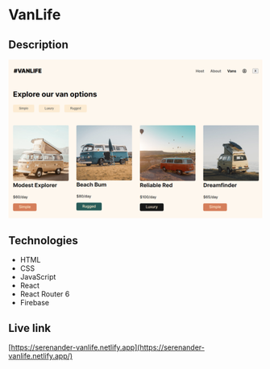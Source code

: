 # VanLife

## Description
![Screen shot of vanlife app](./vanlife.png)

## Technologies
- HTML
- CSS
- JavaScript
- React
- React Router 6
- Firebase

## Live link
[https://serenander-vanlife.netlify.app](https://serenander-vanlife.netlify.app/)
